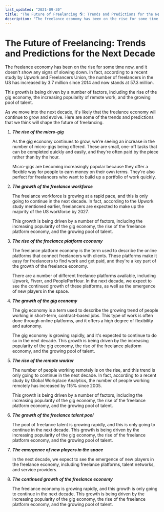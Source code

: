 ```yaml
---
last_updated: "2021-09-30"
title: "The Future of Freelancing 🌎: Trends and Predictions for the Next Decade"
description: "The freelance economy has been on the rise for some time now, and it doesn't show any signs of slowing down. In fact, according to a recent study by Upwork and Freelancers Union, the number of freelancers in the US has increased by 3.7 million since 2014 and now stands at 57.3 million."
---
```


# The Future of Freelancing: Trends and Predictions for the Next Decade

The freelance economy has been on the rise for some time now, and it doesn't show any signs of slowing down. In fact, according to a recent study by Upwork and Freelancers Union, the number of freelancers in the US has increased by 3.7 million since 2014 and now stands at 57.3 million.

This growth is being driven by a number of factors, including the rise of the gig economy, the increasing popularity of remote work, and the growing pool of talent.

As we move into the next decade, it's likely that the freelance economy will continue to grow and evolve. Here are some of the trends and predictions that we think will shape the future of freelancing.

1. **_The rise of the micro-gig_**

    As the gig economy continues to grow, we're seeing an increase in the number of micro-gigs being offered. These are small, one-off tasks that can be completed quickly and easily, and they're often paid by the piece rather than by the hour.

    Micro-gigs are becoming increasingly popular because they offer a flexible way for people to earn money on their own terms. They're also perfect for freelancers who want to build up a portfolio of work quickly.

2. **_The growth of the freelance workforce_**

    The freelance workforce is growing at a rapid pace, and this is only going to continue in the next decade. In fact, according to the Upwork study mentioned earlier, freelancers are expected to make up the majority of the US workforce by 2027.

    This growth is being driven by a number of factors, including the increasing popularity of the gig economy, the rise of the freelance platform economy, and the growing pool of talent.

3. **_The rise of the freelance platform economy_**

    The freelance platform economy is the term used to describe the online platforms that connect freelancers with clients. These platforms make it easy for freelancers to find work and get paid, and they're a key part of the growth of the freelance economy.

    There are a number of different freelance platforms available, including Upwork, Fiverr, and PeoplePerHour. In the next decade, we expect to see the continued growth of these platforms, as well as the emergence of new players in the space.

4. **_The growth of the gig economy_**

    The gig economy is a term used to describe the growing trend of people working in short-term, contract-based jobs. This type of work is often done through online platforms, and it offers a high degree of flexibility and autonomy.

    The gig economy is growing rapidly, and it's expected to continue to do so in the next decade. This growth is being driven by the increasing popularity of the gig economy, the rise of the freelance platform economy, and the growing pool of talent.

5. **_The rise of the remote worker_**

    The number of people working remotely is on the rise, and this trend is only going to continue in the next decade. In fact, according to a recent study by Global Workplace Analytics, the number of people working remotely has increased by 115% since 2005.

    This growth is being driven by a number of factors, including the increasing popularity of the gig economy, the rise of the freelance platform economy, and the growing pool of talent.

6. **_The growth of the freelance talent pool_**

    The pool of freelance talent is growing rapidly, and this is only going to continue in the next decade. This growth is being driven by the increasing popularity of the gig economy, the rise of the freelance platform economy, and the growing pool of talent.

7. **_The emergence of new players in the space_**

    In the next decade, we expect to see the emergence of new players in the freelance economy, including freelance platforms, talent networks, and service providers.

8. **_The continued growth of the freelance economy_**

    The freelance economy is growing rapidly, and this growth is only going to continue in the next decade. This growth is being driven by the increasing popularity of the gig economy, the rise of the freelance platform economy, and the growing pool of talent.
